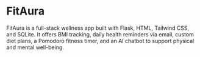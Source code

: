 # FitAura
FitAura is a full-stack wellness app built with Flask, HTML, Tailwind CSS, and SQLite. It offers BMI tracking, daily health reminders via email, custom diet plans, a Pomodoro fitness timer, and an AI chatbot to support physical and mental well-being.

